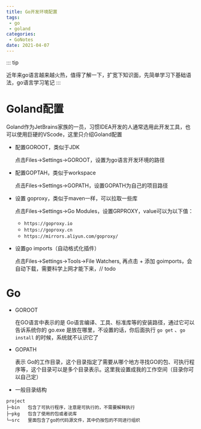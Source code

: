 ```yaml
---
title: Go开发环境配置
tags:
 - go
 - goland
categories: 
 - GoNotes
date: 2021-04-07
---
```


::: tip 

近年来go语言越来越火热，值得了解一下，扩宽下知识面，先简单学习下基础语法，go语言学习笔记
:::

# Goland配置

Goland作为JetBrains家族的一员，习惯IDEA开发的人通常选用此开发工具，也可以使用巨硬的VScode，这里只介绍Goland配置

* 配置GOROOT，类似于JDK

  点击Files->Settings->GOROOT，设置为go语言开发环境的路径
  
* 配置GOPTAH，类似于workspace

  点击Files->Settings->GOPATH，设置GOPATH为自己的项目路径

* 设置 goproxy，类似于maven一样，可以拉取一些库

  点击Files->Settings->Go Modules，设置GRPROXY，value可以为以下值：

  - `https://goproxy.io`
  - `https://goproxy.cn`
  - `https://mirrors.aliyun.com/goproxy/`

* 设置go imports（自动格式化插件）

  点击Files->Settings->Tools->File Watchers,  再点击 + 添加 goimports，会自动下载，需要科学上网才能下来，// todo



# Go

* GOROOT

  在GO语言中表示的是 Go语言编译、工具、标准库等的安装路径，通过它可以告诉系统你的 go.exe 是放在哪里，不设置的话，你后面执行 `go get` 、`go install` 的时候，系统就不认识它了

* GOPATH

  表示 Go的工作目录，这个目录指定了需要从哪个地方寻找GO的包、可执行程序等，这个目录可以是多个目录表示。这里我设置成我的工作空间（目录你可以自己定）

* 一般目录结构

```shell
project
├─bin	包含了可执行程序，注意是可执行的，不需要解释执行
├─pkg	包含了使用的包或者说库
└─src	里面包含了go的代码源文件，其中仍按包的不同进行组织
```

